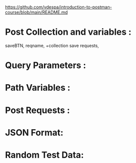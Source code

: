 https://github.com/vdespa/introduction-to-postman-course/blob/main/README.md
# Post Collection and variables :
saveBTN, reqname, +collection
save requests, 
# Query Parameters : 

# Path Variables : 

# Post Requests :

# JSON Format:

# Random Test Data: